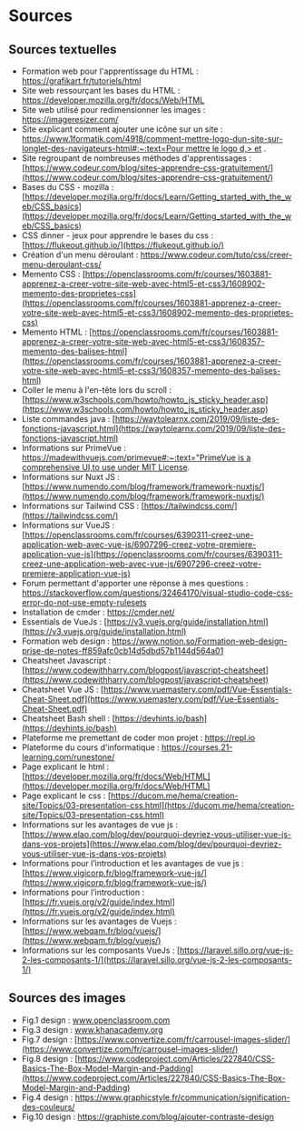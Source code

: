 # Sources
## Sources textuelles
- Formation web pour l'apprentissage du HTML : https://grafikart.fr/tutoriels/html
- Site web ressourçant les bases du HTML : https://developer.mozilla.org/fr/docs/Web/HTML
- Site web utilisé pour redimensionner les images : https://imageresizer.com/
- Site explicant comment ajouter une icône sur un site : [https://www.1formatik.com/4918/comment-mettre-logo-dun-site-sur-longlet-des-navigateurs-html#:~:text=Pour mettre le logo d,> et](https://www.1formatik.com/4918/comment-mettre-logo-dun-site-sur-longlet-des-navigateurs-html#:~:text=Pour%20mettre%20le%20logo%20d,%3E%20et%20) .
- Site regroupant de nombreuses méthodes d'apprentissages : [https://www.codeur.com/blog/sites-apprendre-css-gratuitement/](https://www.codeur.com/blog/sites-apprendre-css-gratuitement/)
- Bases du CSS - mozilla : [https://developer.mozilla.org/fr/docs/Learn/Getting_started_with_the_web/CSS_basics](https://developer.mozilla.org/fr/docs/Learn/Getting_started_with_the_web/CSS_basics)
- CSS dinner - jeux pour apprendre le bases du css : [https://flukeout.github.io/](https://flukeout.github.io/)
- Création d'un menu déroulant : https://www.codeur.com/tuto/css/creer-menu-deroulant-css/
- Memento CSS : [https://openclassrooms.com/fr/courses/1603881-apprenez-a-creer-votre-site-web-avec-html5-et-css3/1608902-memento-des-proprietes-css](https://openclassrooms.com/fr/courses/1603881-apprenez-a-creer-votre-site-web-avec-html5-et-css3/1608902-memento-des-proprietes-css)
- Memento HTML : [https://openclassrooms.com/fr/courses/1603881-apprenez-a-creer-votre-site-web-avec-html5-et-css3/1608357-memento-des-balises-html](https://openclassrooms.com/fr/courses/1603881-apprenez-a-creer-votre-site-web-avec-html5-et-css3/1608357-memento-des-balises-html)
- Coller le menu à l'en-tête lors du scroll : [https://www.w3schools.com/howto/howto_js_sticky_header.asp](https://www.w3schools.com/howto/howto_js_sticky_header.asp)
- Liste commandes java : [https://waytolearnx.com/2019/09/liste-des-fonctions-javascript.html](https://waytolearnx.com/2019/09/liste-des-fonctions-javascript.html)
- Informations sur PrimeVue : [https://madewithvuejs.com/primevue#:~:text="PrimeVue is a comprehensive UI,to use under MIT License](https://madewithvuejs.com/primevue#:~:text=%22PrimeVue%20is%20a%20comprehensive%20UI,to%20use%20under%20MIT%20License).
- Informations sur Nuxt JS : [https://www.numendo.com/blog/framework/framework-nuxtjs/](https://www.numendo.com/blog/framework/framework-nuxtjs/)
- Informations sur Tailwind CSS : [https://tailwindcss.com/](https://tailwindcss.com/)
- Informations sur VueJS : [https://openclassrooms.com/fr/courses/6390311-creez-une-application-web-avec-vue-js/6907296-creez-votre-premiere-application-vue-js](https://openclassrooms.com/fr/courses/6390311-creez-une-application-web-avec-vue-js/6907296-creez-votre-premiere-application-vue-js)
- Forum permettant d'apporter une réponse à mes questions : https://stackoverflow.com/questions/32464170/visual-studio-code-css-error-do-not-use-empty-rulesets
- Installation de cmder : https://cmder.net/
- Essentials de VueJs : [https://v3.vuejs.org/guide/installation.html](https://v3.vuejs.org/guide/installation.html)
- Formation web design : https://www.notion.so/Formation-web-design-prise-de-notes-ff859afc0cb14d5dbd57b1144d564a01
- Cheatsheet Javascript : [https://www.codewithharry.com/blogpost/javascript-cheatsheet](https://www.codewithharry.com/blogpost/javascript-cheatsheet)
- Cheatsheet Vue JS : [https://www.vuemastery.com/pdf/Vue-Essentials-Cheat-Sheet.pdf](https://www.vuemastery.com/pdf/Vue-Essentials-Cheat-Sheet.pdf)
- Cheatsheet Bash shell : [https://devhints.io/bash](https://devhints.io/bash)
- Plateforme me premettant de coder mon projet : https://repl.io
- Plateforme du cours d'informatique : https://courses.21-learning.com/runestone/
- Page explicant le html : [https://developer.mozilla.org/fr/docs/Web/HTML](https://developer.mozilla.org/fr/docs/Web/HTML) 
- Page explicant le css : [https://ducom.me/hema/creation-site/Topics/03-presentation-css.html](https://ducom.me/hema/creation-site/Topics/03-presentation-css.html)
- Informations sur les avantages de vue js : [https://www.elao.com/blog/dev/pourquoi-devriez-vous-utiliser-vue-js-dans-vos-projets](https://www.elao.com/blog/dev/pourquoi-devriez-vous-utiliser-vue-js-dans-vos-projets)
- Informations pour l’introduction et les avantages de vue js :[https://www.vigicorp.fr/blog/framework-vue-js/](https://www.vigicorp.fr/blog/framework-vue-js/)
- Informations pour l’introduction : [https://fr.vuejs.org/v2/guide/index.html](https://fr.vuejs.org/v2/guide/index.html)
- Informations sur les avantages de Vuejs :[https://www.webqam.fr/blog/vuejs/](https://www.webqam.fr/blog/vuejs/)
- Informations sur les composants VueJs : [https://laravel.sillo.org/vue-js-2-les-composants-1/](https://laravel.sillo.org/vue-js-2-les-composants-1/)

## Sources des images
- Fig.1 design : www.openclassroom.com
- Fig.3 design : www.khanacademy.org
- Fig.7 design : [https://www.convertize.com/fr/carrousel-images-slider/](https://www.convertize.com/fr/carrousel-images-slider/)
- Fig.8 design : [https://www.codeproject.com/Articles/227840/CSS-Basics-The-Box-Model-Margin-and-Padding](https://www.codeproject.com/Articles/227840/CSS-Basics-The-Box-Model-Margin-and-Padding)
- Fig.4 design : https://www.graphicstyle.fr/communication/signification-des-couleurs/
- Fig.10 design : https://graphiste.com/blog/ajouter-contraste-design